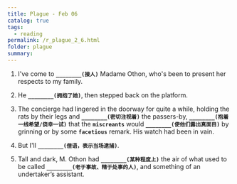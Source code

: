 ```yaml
---
title: Plague - Feb 06
catalog: true
tags: 
  - reading
permalink: /r_plague_2_6.html
folder: plague
summary: 
---
```



1.  I've come to <b data-toggle="tooltip" data-original-title="{{site.data.answers.plag_d_3_a1}}">`________(接人)`</b> Madame Othon, who's been to present her respects to my family.

2.  He <b data-toggle="tooltip" data-original-title="{{site.data.answers.plag_d_3_b1}}">`________(拥抱了她)`</b>, then stepped back on the platform.

3.  The concierge had lingered in the doorway for quite a while, holding the rats by their legs and <b data-toggle="tooltip" data-original-title="{{site.data.answers.plag_d_3_c1}}">`________(密切注视着)`</b> the passers-by, <b data-toggle="tooltip" data-original-title="{{site.data.answers.plag_d_3_c2}}">`________(抱着一线希望/侥幸一试)`</b> that the <b data-toggle="tooltip" data-original-title="{{site.data.glossary.miscreants}}">`miscreants`</b> would <b data-toggle="tooltip" data-original-title="{{site.data.answers.plag_d_3_c3}}">`________(使他们露出真面目)`</b> by grinning or by some <b data-toggle="tooltip" data-original-title="{{site.data.glossary.facetious}}">`facetious`</b> remark. His watch had been in vain.

4.  But I'll <b data-toggle="tooltip" data-original-title="{{site.data.answers.plag_d_3_d1}}">`________(俚语，表示当场逮捕)`</b>.

5.  Tall and dark, M. Othon had <b data-toggle="tooltip" data-original-title="{{site.data.answers.plag_d_3_e1}}">`________(某种程度上)`</b> the air of what used to be called <b data-toggle="tooltip" data-original-title="{{site.data.answers.plag_d_3_e2}}">`________(老于事故、精于处事的人)`</b>, and something of an undertaker’s assistant.